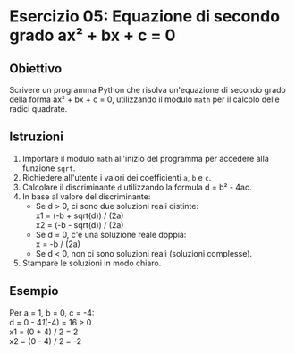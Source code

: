 # Esercizio 05: Equazione di secondo grado ax² + bx + c = 0

## Obiettivo
Scrivere un programma Python che risolva un'equazione di secondo grado della forma ax² + bx + c = 0, utilizzando il modulo `math` per il calcolo delle radici quadrate.

## Istruzioni
1. Importare il modulo `math` all'inizio del programma per accedere alla funzione `sqrt`.
2. Richiedere all'utente i valori dei coefficienti `a`, `b` e `c`.
3. Calcolare il discriminante `d` utilizzando la formula d = b² - 4ac.
4. In base al valore del discriminante:
   - Se d > 0, ci sono due soluzioni reali distinte:  
     x1 = (-b + sqrt(d)) / (2a)  
     x2 = (-b - sqrt(d)) / (2a)
   - Se d = 0, c'è una soluzione reale doppia:  
     x = -b / (2a)
   - Se d < 0, non ci sono soluzioni reali (soluzioni complesse).
5. Stampare le soluzioni in modo chiaro.

## Esempio
Per a = 1, b = 0, c = -4:  
d = 0 - 4*1*(-4) = 16 > 0  
x1 = (0 + 4) / 2 = 2  
x2 = (0 - 4) / 2 = -2